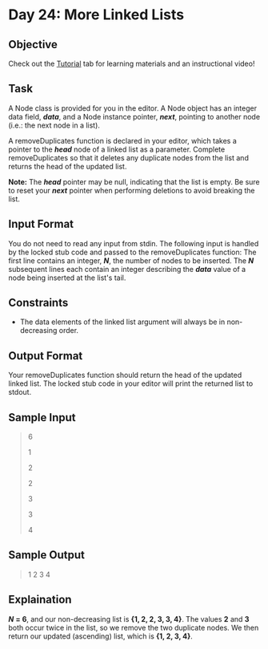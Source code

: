 # Day 24: More Linked Lists

## Objective 
Check out the [Tutorial](https://www.hackerrank.com/challenges/30-linked-list-deletion/tutorial) tab for learning materials and an instructional video!

## Task 
A Node class is provided for you in the editor. A Node object has an integer data field, ***data***, and a Node instance pointer, ***next***, pointing to another node (i.e.: the next node in a list).

A removeDuplicates function is declared in your editor, which takes a pointer to the ***head*** node of a linked list as a parameter. Complete removeDuplicates so that it deletes any duplicate nodes from the list and returns the head of the updated list.

**Note:** The ***head*** pointer may be null, indicating that the list is empty. Be sure to reset your ***next*** pointer when performing deletions to avoid breaking the list.

## Input Format
You do not need to read any input from stdin. The following input is handled by the locked stub code and passed to the removeDuplicates function: 
The first line contains an integer, ***N***, the number of nodes to be inserted. 
The ***N*** subsequent lines each contain an integer describing the ***data*** value of a node being inserted at the list's tail.

## Constraints
* The data elements of the linked list argument will always be in non-decreasing order.

## Output Format
Your removeDuplicates function should return the head of the updated linked list. The locked stub code in your editor will print the returned list to stdout.

## Sample Input
> 6
>
>1
>
>2
>
>2
>
>3
>
>3
>
>4
>

## Sample Output
> 1 2 3 4

## Explaination
***N*** **= 6**, and our non-decreasing list is **{1, 2, 2, 3, 3, 4}**. The values **2** and **3** both occur twice in the list, so we remove the two duplicate nodes. We then return our updated (ascending) list, which is **{1, 2, 3, 4}**.
